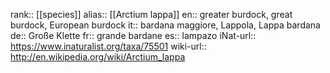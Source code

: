 

rank:: [[species]]
alias:: [[Arctium lappa]]
en:: greater burdock, great burdock, European burdock
it:: bardana maggiore, Lappola, Lappa bardana
de:: Große Klette
fr:: grande bardane
es:: lampazo
iNat-url:: https://www.inaturalist.org/taxa/75501
wiki-url:: http://en.wikipedia.org/wiki/Arctium_lappa